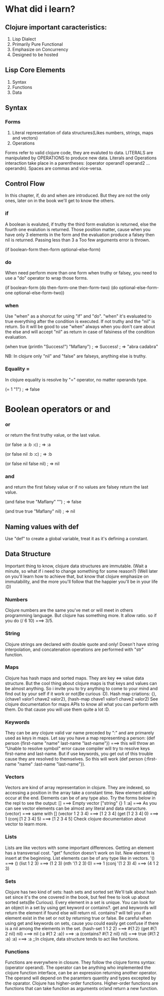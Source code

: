 # What did i learn?

## Clojure important caracteristics:
1) Lisp Dialect
2) Primarily Pure Functional
3) Emphasize on Concurrency
4) Designed to be hosted

## Lisp Core Elements
1) Syntax
2) Functions
3) Data

## Syntax

### Forms
1) Literal representation of data structures(Likes numbers, strings, maps and vectors)
2) Operations

Forms refer to valid clojure code, they are evaluted to data. 
LITERALS are manipulated by OPERATIONS to produce new data. 
Literals and Operations interaction take place in a parentheses: (operator operand1 operand2 ... operandn). 
Spaces are commas and vice-versa.


## Control Flow
In this chapter, if, do and when are introduced. But they are not the only ones, later on in the book we'll get to know the others.

### if
A boolean is evaluted, if truthy the third form evalution is returned, else the fourth one evalution is returned. Those position matter, cause when you have only 3 elements in the form and the evaluation produce a falsey then nil is returned. Passing less than 3 a Too few arguments error is thrown.

(if boolean-form
    then-form
    optional-else-form)
    
### do
When need perform more than one form when truthy or falsey, you need to use a "do" operator to wrap those forms.

(if boolean-form
    (do then-form-one
        then-form-two)
    (do optional-else-form-one
        optional-else-form-two))


### when
Use "when" as a shorcut for using "if" and "do". "when" it's evaluated to true everything after the condition is executed. If not truthy and the "nil" is return. So it will be good to use "when" always when you don't care about the else and will accept "nil" as return in case of falsiness of the condition evaluation.

(when true
  (println "Success!")
  "Maflany")
; => Success!
; => "abra cadabra"

NB: In clojure only "nil" and "false" are falseys, anything else is truthy.


### Equality =
In clojure equality is resolve by "=" operator, no matter operands type.

(= 1 "1")
; => false


# Boolean operators or and
### or
or return the first truthy value, or the last value.

(or false :a :b :c)
; => :a

(or false nil :b :c)
; => :b

(or false nil false nil)
; => nil

### and
and return the first falsey value or if no values are falsey return the last value.

(and false true "Maflany" "")
; => false

(and true true "Maflany" nil)
; => nil


## Naming values with def
Use "def" to create a global variable, treat it as it's defining a constant.

## Data Structure
Important thing to know, clojure data structures are immutable.
(Wait a minute, so what if i need to change something for some reason?)
(Well later on you'll learn how to achieve that, but know that clojure emphasize on immutability, and the more you'll follow that the happier you'll be in your life :D)

### Numbers
Clojure numbers are the same you've met or will meet in others programming language. But clojure has something more. It allow ratio. so if you do (/ 6 10) ===> 3/5.

### String
Clojure strings are declared with double quote and only! Doesn't have string interpolation, and concatenation operations are performed with "str" function.


### Maps
Clojure has hash maps and sorted maps. They are key <=> value data structure. But the cool thing about clojure maps is that keys and values can be almost anything. So i invite you to try anything to come to your mind and find out by your self if it work or not(Be curious :D).
Hash map criations: {}, {chave1 valor1 chave2 valor2}, (hash-map chave1 valor1 chave2 valor2)
See clojure documentation for maps APIs to know all what you can perform with them. Do that cause you will use them quite a lot :D.

### Keywords
They can be any clojure valid var name preceded by ":" and are primarely used as keys in maps. Let say you have a map representing a person: (def person {first-name "name" last-name "last-name"}) ===> this will throw an "Unable to resolve symbol" error cause compiler will try to resolve keys first-name and last-name. But if use keywords, you get out of this trouble cause they are resolved to themselves. So this will work (def person {:first-name "name" :last-name "last-name"}).


### Vectors
Vectors are kind of array representation in clojure. They are indexed, so accessing a position in the array take a constant time. New element adding occur at the end. Elements can be of any type also.
Try the forms below in the repl to see the output:
[] ===> Empty vector
["string" {} 1 :a] ===> As you can see vector elements can be almost any literal and data staructure.
(vector)           ===> same with []
(vector 1 2 3 4)   ===> [1 2 3 4]
(get [1 2 3 4] 0)  ===> 1
(conj [1 2 3 4] 5) ===> [1 2 3 4 5]
Check clojure documentation about vector to learn more. 


### Lists
Lists are like vectors with some important differences. Getting an element has a transversal cost. "get" function doesn't work on list. New element is insert at the beginning. List elements can be of any type like in vectors.
'()                ===> ()
(list 1 2 3)       ===> (1 2 3)
(nth '(1 2 3) 0)   ===> 1
(conj '(1 2 3) 4)  ===> (4 1 2 3)

### Sets
Clojure has two kind of sets: hash sets and sorted set
We'll talk about hash set since it's the one covered in the book, but feel free to look up about sorted sets(Be Curious).
Every element in a set is unique. You can look for an object in a set by using get keyword or contains?. get and keywords will return the element if found else will return nil. contains? will tell you if an element exist in the set or not by returning true or false. Be careful when using get and keywords on sets, cause you could easily get confuse if there is a nil among the elements in the set.
(hash-set 1 1 2 2)           ===> #{1 2}
(get #{1 2 nil} nil)         ===> nil
(:a #{1 2 :a})               ===> :a
(contains? #{1 2 nil} nil)   ===> true
(#{1 2 :a} :a)               ===> :a ;;In clojure, data structure tends to act like functions.


### Functions
Functions are everywhere in closure. They follow the clojure forms syntax: (operator operand). The operator can be anything who implemented the clojure function interface, can be an expression returning another operator. The operand will depend on the paramters quantity and types excepted by the oparator. Clojure has higher-order functions. Higher-order functions are  functions that can take function as arguments or/and return a new function.

